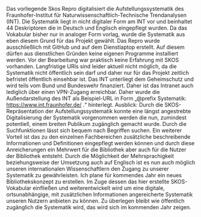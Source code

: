 Das vorliegende Skos Repro digitalisiert die Aufstellungssystematik des Fraunhofer-Institut für Naturwissenschaftlich-Technische Trendanalysen (INT). Die Systematik liegt in nicht digitaler Form am INT vor und beinhaltet 44 Deskriptoren die in Deutsch und Englisch eingepflegt wurden. Da das Vokabular bisher nur in analoger Form vorlag, wurde die Systematik aus eben diesem Grund für das Projekt gewählt.
Das Repro wurde ausschließlich mit GitHub und auf dem Dienstlaptop erstellt. Auf diesem dürfen aus dienstlichen Gründen keine eigenen Programme installiert werden. Vor der Bearbeitung war praktisch keine Erfahrung mit SKOS vorhanden. 
Langfristige URIs sind leider aktuell nicht möglich, da die Systematik nicht öffentlich sein darf und daher nur für das Projekt zeitlich befristet öffentlich einsehbar ist. Das INT unterliegt dem Geheimschutz und wird teils vom Bund und Bundeswehr finanziert. Daher ist das Intranet auch lediglich über einen VPN-Zugang erreichbar. Daher wurde die Außendarstellung des INT als Beispiel-URL in Form „@prefix Systematik: <https://www.int.fraunhofer.de/> .“ hinterlegt. 
Ausblick:  Durch die SKOS-Repräsentation der Aufstellungssystematik konnte eine längst angestrebte Digitalisierung der Systematik vorgenommen werden die nun, zumindest potentiell, einem breiten Publikum zugänglich gemacht wurde. Durch die Suchfunktionen lässt sich bequem nach Begriffen suchen. Ein weiterer Vorteil ist das zu den einzelnen Fachbereichen zusätzliche beschreibende Informationen und Definitionen eingepflegt werden können und durch diese Anreicherungen ein Mehrwert für die Bibliothek aber auch für die Nutzer der Bibliothek entsteht. Durch die Möglichkeit der Mehrsprachigkeit beziehungsweise der Umsetzung auch auf Englisch ist es nun auch möglich unseren internationalen Wissenschaftlern den Zugang zu unserer Systematik zu gewährleisten. Ich plane für kommendes Jahr ein neues Bibliothekskonzept zu erstellen. Im Zuge dessen das hier erstellte SKOS-Vokabular einfließen und weiterentwickelt wird um eine digitale, ortsunabhängige, mit zusätzlichen Informationen angereicherte Systematik unseren Nutzern anbieten zu können. Zu überlegen bleibt wie öffentlich zugänglich die Systematik wird, das wird sich im kommenden Jahr zeigen.

